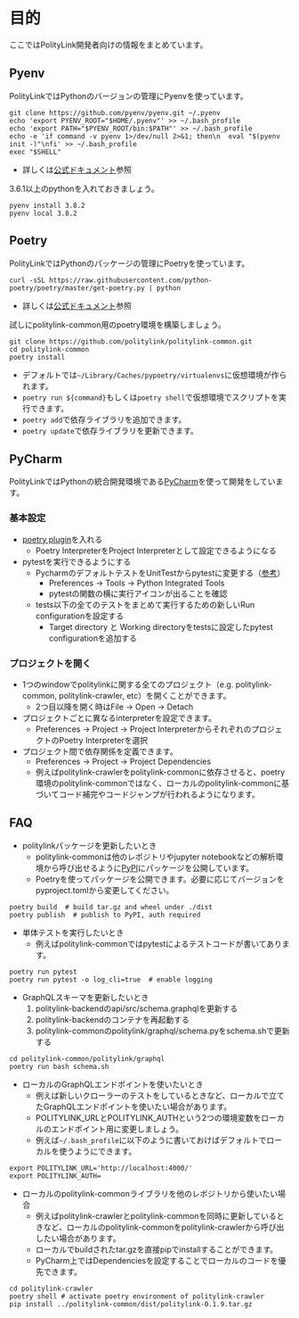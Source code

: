 # 目的
ここではPolityLink開発者向けの情報をまとめています。

## Pyenv
PolityLinkではPythonのバージョンの管理にPyenvを使っています。
```
git clone https://github.com/pyenv/pyenv.git ~/.pyenv
echo 'export PYENV_ROOT="$HOME/.pyenv"' >> ~/.bash_profile
echo 'export PATH="$PYENV_ROOT/bin:$PATH"' >> ~/.bash_profile
echo -e 'if command -v pyenv 1>/dev/null 2>&1; then\n  eval "$(pyenv init -)"\nfi' >> ~/.bash_profile
exec "$SHELL"
```
* 詳しくは[公式ドキュメント](https://github.com/pyenv/pyenv)参照

3.6.1以上のpythonを入れておきましょう。
```
pyenv install 3.8.2
pyenv local 3.8.2
```

## Poetry
PolityLinkではPythonのパッケージの管理にPoetryを使っています。
```
curl -sSL https://raw.githubusercontent.com/python-poetry/poetry/master/get-poetry.py | python
```
* 詳しくは[公式ドキュメント](https://python-poetry.org/docs/)参照

試しにpolitylink-common用のpoetry環境を構築しましょう。
```
git clone https://github.com/politylink/politylink-common.git
cd politylink-common
poetry install
```
* デフォルトでは`~/Library/Caches/pypoetry/virtualenvs`に仮想環境が作られます。
* `poetry run ${command}`もしくは`poetry shell`で仮想環境でスクリプトを実行できます。
* `poetry add`で依存ライブラリを追加できます。
* `poetry update`で依存ライブラリを更新できます。

## PyCharm
PolityLinkではPythonの統合開発環境である[PyCharm](https://www.jetbrains.com/ja-jp/pycharm/)を使って開発をしています。

### 基本設定
* [poetry plugin](https://plugins.jetbrains.com/plugin/14307-poetry)を入れる
    * Poetry InterpreterをProject Interpreterとして設定できるようになる
* pytestを実行できるようにする
   * PycharmのデフォルトテストをUnitTestからpytestに変更する（[参考](https://pleiades.io/help/pycharm/pytest.html)）
      * Preferences -> Tools -> Python Integrated Tools
      * pytestの関数の横に実行アイコンが出ることを確認
   * tests以下の全てのテストをまとめて実行するための新しいRun configurationを設定する
        * Target directory と Working directoryをtestsに設定したpytest configurationを追加する

### プロジェクトを開く
* 1つのwindowでpolitylinkに関する全てのプロジェクト（e.g. politylink-common, politylink-crawler, etc）を開くことができます。
    * 2つ目以降を開く時はFile -> Open -> Detach
* プロジェクトごとに異なるinterpreterを設定できます。
    * Preferences -> Project -> Project InterpreterからそれぞれのプロジェクトのPoetry Interpreterを選択
* プロジェクト間で依存関係を定義できます。
    * Preferences -> Project -> Project Dependencies
    * 例えばpolitylink-crawlerをpolitylink-commonに依存させると、poetry環境のpolitylink-commonではなく、ローカルのpolitylink-commonに基づいてコード補完やコードジャンプが行われるようになります。


## FAQ
* politylinkパッケージを更新したいとき
    * politylink-commonは他のレポジトリやjupyter notebookなどの解析環境から呼び出せるように[PyPI](https://pypi.org/project/politylink/)にパッケージを公開しています。
    * Poetryを使ってパッケージを公開できます。必要に応じてバージョンをpyproject.tomlから変更してください。
```
poetry build  # build tar.gz and wheel under ./dist
poetry publish  # publish to PyPI, auth required
```

* 単体テストを実行したいとき
    * 例えばpolitylink-commonではpytestによるテストコードが書いてあります。
```
poetry run pytest
poetry run pytest -o log_cli=true  # enable logging
```   

* GraphQLスキーマを更新したいとき
    1. politylink-backendのapi/src/schema.graphqlを更新する
    2. politylink-backendのコンテナを再起動する
    3. politylink-commonのpolitylink/graphql/schema.pyをschema.shで更新する
```
cd politylink-common/politylink/graphql
poetry run bash schema.sh
```

* ローカルのGraphQLエンドポイントを使いたいとき
    * 例えば新しいクローラーのテストをしているときなど、ローカルで立てたGraphQLエンドポイントを使いたい場合があります。
    * POLITYLINK_URLとPOLITYLINK_AUTHという2つの環境変数をローカルのエンドポイント用に変更しましょう。
    * 例えば`~/.bash_profile`に以下のように書いておけばデフォルトでローカルを使うようにできます。
```
export POLITYLINK_URL='http://localhost:4000/'
export POLITYLINK_AUTH=
```

* ローカルのpolitylink-commonライブラリを他のレポジトリから使いたい場合
    * 例えばpolitylink-crawlerとpolitylink-commonを同時に更新しているときなど、ローカルのpolitylink-commonをpolitylink-crawlerから呼び出したい場合があります。
    * ローカルでbuildされたtar.gzを直接pipでinstallすることができます。
    * PyCharm上ではDependenciesを設定することでローカルのコードを優先できます。
```
cd politylink-crawler
poetry shell # activate poetry environment of politylink-crawler
pip install ../politylink-common/dist/politylink-0.1.9.tar.gz
```
   


